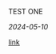 <!-- POST CONTENT TEMPLATE -->
<p class="post-title">
    TEST ONE
</p>
<article class="post-content">
    
</article>
<em>2024-05-10</em>

 <a href="public/post-content-cache/2024-05-03_one.html">link</a>